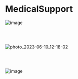 # MedicalSupport

![image](https://github.com/JasurbekRuzimov/MedicalSupport/assets/82991168/558ccbb5-fbae-4af5-9d3d-0e199c523587)

<br> 
<br>

![photo_2023-06-10_12-18-02](https://github.com/JasurbekRuzimov/MedicalSupport/assets/82991168/c47f5d89-0491-4ead-86e8-057df9eeaf5f)

<br> 
<br>

![image](https://github.com/JasurbekRuzimov/MedicalSupport/assets/82991168/04ce2857-2e23-4dae-82ad-292612b3473f)
